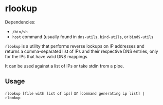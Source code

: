 # rlookup

Dependencies:

- `/bin/sh`
- `host` command (usually found in `dns-utils`, `bind-utils`, or `bind9-utils`

`rlookup` is a utility that performs reverse lookups on IP addresses and returns
a comma-separated list of IPs and their respective DNS entries, only for the IPs
that have valid DNS mappings.

It can be used against a list of IPs or take stdin from a pipe.

## Usage

`rlookup [file with list of ips]` or `[command generating ip list] | rlookup`

